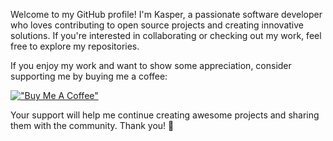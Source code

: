 Welcome to my GitHub profile! I'm Kasper, a passionate software developer who loves contributing to open source projects and creating innovative solutions. If you're interested in collaborating or checking out my work, feel free to explore my repositories.

If you enjoy my work and want to show some appreciation, consider supporting me by buying me a coffee:

[!["Buy Me A Coffee"](https://www.buymeacoffee.com/assets/img/custom_images/orange_img.png)](https://www.buymeacoffee.com/busiju)

Your support will help me continue creating awesome projects and sharing them with the community. Thank you! 🙌
